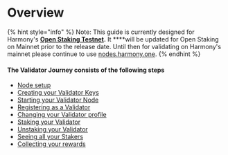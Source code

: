 # Overview

{% hint style="info" %}
Note: This guide is currently designed for Harmony's [**Open Staking Testnet**](https://explorer.os.hmny.io/#/)**.** It ****will be updated for Open Staking on Mainnet prior to the release date. Until then for validating on Harmony's mainnet please continue to use [nodes.harmony.one](https://nodes.harmony.one/).
{% endhint %}

#### The Validator Journey consists of the following steps

* [Node setup](https://docs.harmony.one/validators/validator/node-setup)
* [Creating your Validator Keys](creating-your-validator-keys.md)
* [Starting your Validator Node](starting-your-validator-node/)
* [Registering as a Validator](registering-as-a-validator.md)
* [Changing your Validator profile](changing-your-validator-profile.md)
* [Staking your Validator](staking-your-validator.md)
* [Unstaking your Validator](unstaking-your-validator.md)
* [Seeing all your Stakers](seeing-all-your-stakers.md)
* [Collecting your rewards](collecting-your-rewards.md)


